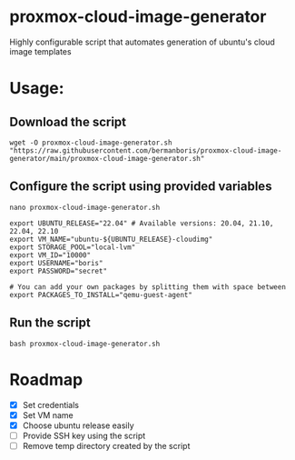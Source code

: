 # proxmox-cloud-image-generator
Highly configurable script that automates generation of ubuntu's cloud image templates 

# Usage:

## Download the script
```shell
wget -O proxmox-cloud-image-generator.sh "https://raw.githubusercontent.com/bermanboris/proxmox-cloud-image-generator/main/proxmox-cloud-image-generator.sh"
```

## Configure the script using provided variables
```shell
nano proxmox-cloud-image-generator.sh
```

```shell
export UBUNTU_RELEASE="22.04" # Available versions: 20.04, 21.10, 22.04, 22.10
export VM_NAME="ubuntu-${UBUNTU_RELEASE}-cloudimg"
export STORAGE_POOL="local-lvm"
export VM_ID="10000"
export USERNAME="boris"
export PASSWORD="secret"

# You can add your own packages by splitting them with space between
export PACKAGES_TO_INSTALL="qemu-guest-agent"
```

## Run the script
```shell
bash proxmox-cloud-image-generator.sh
```


# Roadmap

- [x] Set credentials
- [x] Set VM name 
- [x] Choose ubuntu release easily
- [ ] Provide SSH key using the script  
- [ ] Remove temp directory created by the script
